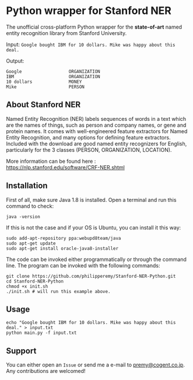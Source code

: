 # Python wrapper for Stanford NER

The unofficial cross-platform Python wrapper for the <b>state-of-art</b> named entity recognition library from Stanford University.

Input: `Google bought IBM for 10 dollars. Mike was happy about this deal.`

Output:
```
Google              	ORGANIZATION
IBM                 	ORGANIZATION
10 dollars          	MONEY
Mike                	PERSON
```

## About Stanford NER

Named Entity Recognition (NER) labels sequences of words in a text which are the names of things, such as person and company names, or gene and protein names. It comes with well-engineered feature extractors for Named Entity Recognition, and many options for defining feature extractors. Included with the download are good named entity recognizers for English, particularly for the 3 classes (PERSON, ORGANIZATION, LOCATION).

More information can be found here : https://nlp.stanford.edu/software/CRF-NER.shtml

## Installation

First of all, make sure Java 1.8 is installed. Open a terminal and run this command to check:

```
java -version
```

If this is not the case and if your OS is Ubuntu, you can install it this way:

```
sudo add-apt-repository ppa:webupd8team/java
sudo apt-get update
sudo apt-get install oracle-java8-installer
```

The code can be invoked either programmatically or through the command line. The program can be invoked with the following commands:

```
git clone https://github.com/philipperemy/Stanford-NER-Python.git
cd Stanford-NER-Python
chmod +x init.sh
./init.sh # will run this example above.
```

## Usage

```
echo "Google bought IBM for 10 dollars. Mike was happy about this deal." > input.txt
python main.py -f input.txt
```

## Support

You can either open an `Issue` or send me a e-mail to premy@cogent.co.jp. Any contributions are welcomed!
